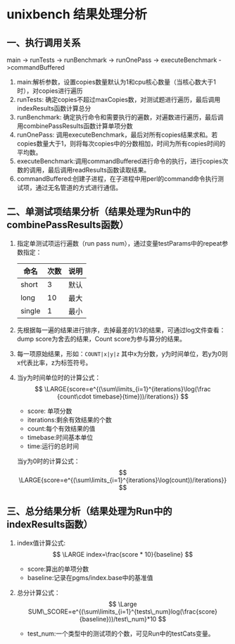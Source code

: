 # unixbench 结果处理分析

## 一、执行调用关系

main -> runTests -> runBenchmark -> runOnePass -> executeBenchmark ->commandBuffered

1. main:解析参数，设置copies数量默认为1和cpu核心数量（当核心数大于1时），对copies进行遍历
2. runTests: 确定copies不超过maxCopies数，对测试题进行遍历，最后调用indexResults函数计算总分
3. runBenchmark: 确定执行命令和需要执行的遍数，对遍数进行遍历，最后调用combinePassResults函数计算单项分数
4. runOnePass: 调用executeBenchmark，最后对所有copies结果求和。若copies数量大于1，则将每次copies中的分数相加，时间为所有copies时间的平均数。
5. executeBenchmark:调用commandBuffered进行命令的执行，进行copies次数的调用，最后调用readResults函数读取结果。
6. commandBuffered:创建子进程，在子进程中用perl的command命令执行测试项，通过无名管道的方式进行通信。

## 二、单测试项结果分析（结果处理为Run中的combinePassResults函数）

1. 指定单测试项运行遍数（run pass num），通过变量testParams中的repeat参数指定：

   | 命名   | 次数 | 说明 |
   | ------ | ---- | ---- |
   | short  | 3    | 默认 |
   | long   | 10   | 最大 |
   | single | 1    | 最小 |

2. 先根据每一遍的结果进行排序，去掉最差的1/3的结果，可通过log文件查看：dump score为舍去的结果，Count score为参与算分的结果。

3. 每一项原始结果，形如：`COUNT|x|y|z` 其中x为分数，y为时间单位，若y为0则x代表比率，z为标签符号。

4. 当y为时间单位时的计算公式：
   $$
   \LARGE{score=e^{(\sum\limits_{i=1}^{iterations}\log(\frac {count\cdot timebase}{time}))/iterations}}
   $$

   * score: 单项分数
   * iterations:剩余有效结果的个数
   * count:每个有效结果的值
   * timebase:时间基本单位
   * time:运行的总时间

   当y为0时的计算公式：
   $$
   \LARGE{score=e^{(\sum\limits_{i=1}^{iterations}\log(count))/iterations}}
   $$
   

## 三、总分结果分析（结果处理为Run中的indexResults函数）

1. index值计算公式:
   $$
   \LARGE index=\frac{score * 10}{baseline}
   $$

   * score:算出的单项分数
   * baseline:记录在pgms/index.base中的基准值

2. 总分计算公式：
   $$
   \Large SUM\_SCORE=e^{(\sum\limits_{i=1}^{tests\_num}log(\frac{score}{baseline}))/test\_num}*10
   $$

   * test_num:一个类型中的测试项的个数，可见Run中的testCats变量。

